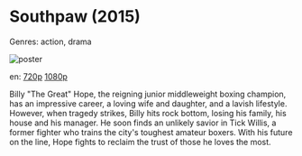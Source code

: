 # Southpaw (2015)

Genres: action, drama

![poster](http://image.tmdb.org/t/p/w500/50d0XQQETSyg3bwBXhC7K33pKgc.jpg)

en:
  [720p](magnet:?xt=urn:btih:5dcd101a75d4ea015656cace713054bf8063f362&dn=Southpaw+(2015)&tr=udp%3A%2F%2Ftracker.yify-torrents.com%2Fannounce&tr=udp%3A%2F%2Fopen.demonii.com%3A1337&tr=udp%3A%2F%2Fexodus.desync.com%3A6969&tr=udp%3A%2F%2Ftracker.istole.it%3A80&tr=udp%3A%2F%2Ftracker.publicbt.com%3A80&tr=udp%3A%2F%2Ftracker.openbittorrent.com%3A80&tr=udp%3A%2F%2Ftracker.leechers-paradise.org%3A6969&tr=udp%3A%2F%2F9.rarbg.com%3A2710&tr=udp%3A%2F%2Fp4p.arenabg.ch%3A1337&tr=udp%3A%2F%2Fp4p.arenabg.com%3A1337&tr=udp%3A%2F%2Ftracker.coppersurfer.tk%3A6969)
  [1080p](magnet:?xt=urn:btih:8a8aed41a51e422cfd4300b1c453bb3066e58746&dn=Southpaw+%282015%29+1080p+BrRip+x264+-+YIFY&tr=udp%3A%2F%2Ftracker.openbittorrent.com%3A80%2Fannounce&tr=udp%3A%2F%2Fglotorrents.pw%3A6969%2Fannounce&tr=udp%3A%2F%2Ftracker.openbittorrent.com%3A80%2Fannounce&tr=udp%3A%2F%2Ftracker.opentrackr.org%3A1337%2Fannounce&tr=udp%3A%2F%2Fzer0day.to%3A1337%2Fannounce&tr=udp%3A%2F%2Ftracker.coppersurfer.tk%3A6969%2Fannounce)
  


Billy "The Great" Hope, the reigning junior middleweight boxing champion, has an impressive career, a loving wife and daughter, and a lavish lifestyle. However, when tragedy strikes, Billy hits rock bottom, losing his family, his house and his manager. He soon finds an unlikely savior in Tick Willis, a former fighter who trains the city's toughest amateur boxers. With his future on the line, Hope fights to reclaim the trust of those he loves the most.